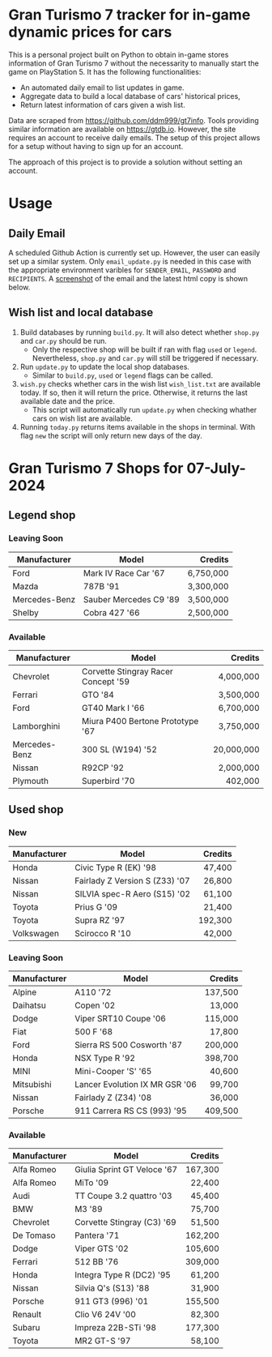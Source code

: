 # Gran Turismo 7 tracker for in-game dynamic prices for cars

This is a personal project built on Python to obtain in-game stores information of Gran Turismo 7 without the necessarity to manually start the game on PlayStation 5. It has the following functionalities:

- An automated daily email to list updates in game.
- Aggregate data to build a local database of cars' historical prices,
- Return latest information of cars given a wish list.

Data are scraped from https://github.com/ddm999/gt7info. Tools providing similar information are available on https://gtdb.io. However, the site requires an account to receive daily emails. The setup of this project allows for a setup without having to sign up for an account.

The approach of this project is to provide a solution without setting an account.

# Usage

## Daily Email

A scheduled Github Action is currently set up. However, the user can easily set up a similar system. Only `email_update.py` is needed in this case with the appropriate environment varibles for `SENDER_EMAIL`, `PASSWORD` and `RECIPIENTS`. A [screenshot](https://raw.githubusercontent.com/marcohoucheng/Gran-Turismo-7-Price-Tracker/main/data/email_screenshot.png) of the email and the latest html copy is shown below.

## Wish list and local database

1. Build databases by running `build.py`. It will also detect whether `shop.py` and `car.py` should be run.
    - Only the respective shop will be built if ran with flag `used` or `legend`. Nevertheless, `shop.py` and `car.py` will still be triggered if necessary.
2. Run `update.py` to update the local shop databases.
    - Similar to `build.py`, `used` or `legend` flags can be called.
3. `wish.py` checks whether cars in the wish list `wish_list.txt` are available today. If so, then it will return the price. Otherwise, it returns the last available date and the price.
    - This script will automatically run `update.py` when checking whather cars on wish list are available.
4. Running `today.py` returns items available in the shops in terminal. With flag `new` the script will only return new days of the day.


# Gran Turismo 7 Shops for 07-July-2024



## Legend shop

### Leaving Soon
 | Manufacturer | Model | Credits |
 | --- | --- | --: |
|Ford|Mark IV Race Car '67|6,750,000|
|Mazda|787B '91|3,300,000|
|Mercedes-Benz|Sauber Mercedes C9 '89|3,500,000|
|Shelby|Cobra 427 '66|2,500,000|

### Available
 | Manufacturer | Model | Credits |
 | --- | --- | --: |
|Chevrolet|Corvette Stingray Racer Concept '59|4,000,000|
|Ferrari|GTO '84|3,500,000|
|Ford|GT40 Mark I '66|6,700,000|
|Lamborghini|Miura P400 Bertone Prototype '67|3,750,000|
|Mercedes-Benz|300 SL (W194) '52|20,000,000|
|Nissan|R92CP '92|2,000,000|
|Plymouth|Superbird '70|402,000|


## Used shop

### New
 | Manufacturer | Model | Credits |
 | --- | --- | --: |
|Honda|Civic Type R (EK) '98|47,400|
|Nissan|Fairlady Z Version S (Z33) '07|26,800|
|Nissan|SILVIA spec-R Aero (S15) '02|61,100|
|Toyota|Prius G '09|21,400|
|Toyota|Supra RZ '97|192,300|
|Volkswagen|Scirocco R '10|42,000|

### Leaving Soon
 | Manufacturer | Model | Credits |
 | --- | --- | --: |
|Alpine|A110 '72|137,500|
|Daihatsu|Copen '02|13,000|
|Dodge|Viper SRT10 Coupe '06|115,000|
|Fiat|500 F '68|17,800|
|Ford|Sierra RS 500 Cosworth '87|200,000|
|Honda|NSX Type R '92|398,700|
|MINI|Mini-Cooper 'S' '65|40,600|
|Mitsubishi|Lancer Evolution IX MR GSR '06|99,700|
|Nissan|Fairlady Z (Z34) '08|36,000|
|Porsche|911 Carrera RS CS (993) '95|409,500|

### Available
 | Manufacturer | Model | Credits |
 | --- | --- | --: |
|Alfa Romeo|Giulia Sprint GT Veloce '67|167,300|
|Alfa Romeo|MiTo '09|22,400|
|Audi|TT Coupe 3.2 quattro '03|45,400|
|BMW|M3 '89|75,700|
|Chevrolet|Corvette Stingray (C3) '69|51,500|
|De Tomaso|Pantera '71|162,200|
|Dodge|Viper GTS '02|105,600|
|Ferrari|512 BB '76|309,000|
|Honda|Integra Type R (DC2) '95|61,200|
|Nissan|Silvia Q's (S13) '88|31,900|
|Porsche|911 GT3 (996) '01|155,500|
|Renault|Clio V6 24V '00|82,300|
|Subaru|Impreza 22B-STi '98|177,300|
|Toyota|MR2 GT-S '97|58,100|
